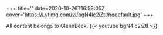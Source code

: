 +++
title=''
date=2020-10-26T16:53:05Z
cover='https://i.ytimg.com/vi/bgN4lc2iZtI/hqdefault.jpg'
+++

All content belongs to GlennBeck.
{{< youtube bgN4lc2iZtI >}}
